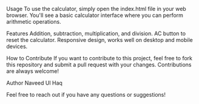 Usage
To use the calculator, simply open the index.html file in your web browser. You'll see a basic calculator interface where you can perform arithmetic operations.

Features
Addition, subtraction, multiplication, and division.
AC button to reset the calculator.
Responsive design, works well on desktop and mobile devices.

How to Contribute
If you want to contribute to this project, feel free to fork this repository and submit a pull request with your changes. Contributions are always welcome!

Author
Naveed Ul Haq

Feel free to reach out if you have any questions or suggestions!
